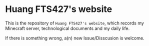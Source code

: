 # Huang FTS427's website

This is the repository of `Huang FTS427's website`, which records my Minecraft server, technological documents and my daily life.

If there is something wrong, a(n) new Issue/Disscusion is welcome.
